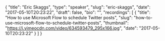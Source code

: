 {
  "title": "Eric Skaggs",
  "type": "speaker",
  "slug": "eric-skaggs",
  "date": "2017-05-10T20:23:22",
  "draft": false,
  "bio": "",
  "recordings": [
    {
      "title": "How to use Microsoft Flow to schedule Twitter posts",
      "slug": "how-to-use-microsoft-flow-to-schedule-twitter-posts",
      "thumbnail": "https://i.vimeocdn.com/video/634593479_295x166.jpg",
      "date": "2017-05-10T20:23:22"
    }
  ]
}